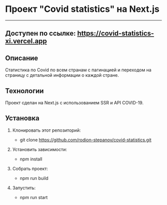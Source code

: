 # Проект "Covid statistics" на Next.js
------------------

## Доступен по ссылке: https://covid-statistics-xi.vercel.app

## Описание
Статистика по Covid по всем странам с пагинацией и переходом на страницу с детальной информации о каждой стране.

## Технологии
Проект сделан на Next.js с использованием SSR и API COVID-19. 

## Установка 
1. Клонировать этот репозиторий:
    + git clone https://github.com/rodion-stepanov/covid-statistics.git

2. Установить зависимости:
    + npm install

3. Собрать проект:
    + npm run build

4. Запустить: 
    + npm run start
